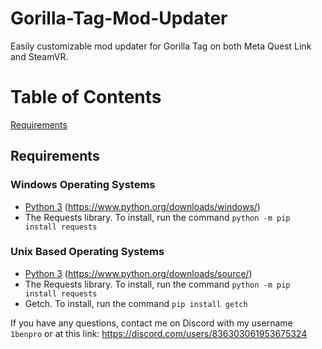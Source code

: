 # Gorilla-Tag-Mod-Updater
Easily customizable mod updater for Gorilla Tag on both Meta Quest Link and SteamVR.

# Table of Contents
[Requirements](#requirements)


## Requirements
  ### Windows Operating Systems
  - [Python 3](https://www.python.org/downloads/windows/) (https://www.python.org/downloads/windows/)
  - The Requests library. To install, run the command `python -m pip install requests`
  ### Unix Based Operating Systems
  - [Python 3](https://www.python.org/downloads/source/) (https://www.python.org/downloads/source/)
  - The Requests library. To install, run the command ```python -m pip install requests```
  - Getch. To install, run the command ```pip install getch```




If you have any questions, contact me on Discord with my username ```1benpro``` or at this link: https://discord.com/users/836303061953675324
